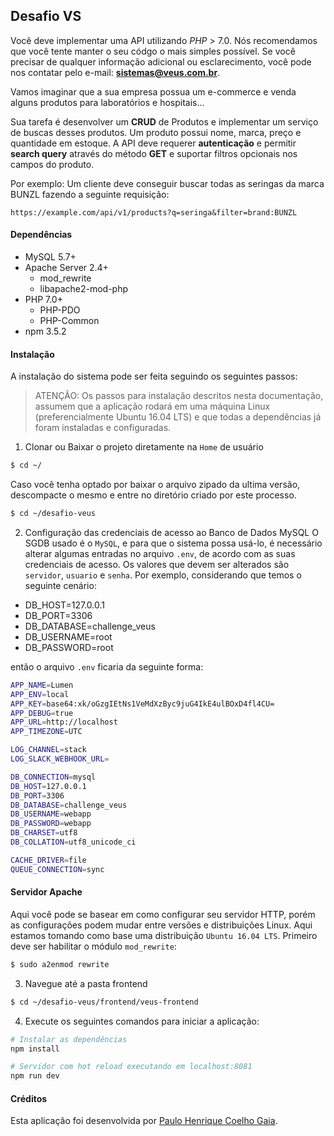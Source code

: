 ## Desafio VS

Você deve implementar uma API utilizando *PHP* > 7.0. Nós recomendamos que você tente manter o seu códgo o mais simples possível. Se você precisar de qualquer informação adicional ou esclarecimento, você pode nos contatar pelo e-mail: **sistemas@veus.com.br**.

Vamos imaginar que a sua empresa possua um e-commerce e venda alguns produtos para laboratórios e hospitais...

Sua tarefa é desenvolver um **CRUD** de Produtos e implementar um serviço de buscas desses produtos. Um produto possui nome, marca, preço e quantidade em estoque.
A API deve requerer **autenticação** e permitir __search query__ através do método **GET** e suportar filtros opcionais nos campos do produto.

Por exemplo: Um cliente deve conseguir buscar todas as seringas da marca BUNZL fazendo a seguinte requisição:

`https://example.com/api/v1/products?q=seringa&filter=brand:BUNZL`

#### Dependências
- MySQL 5.7+
- Apache Server 2.4+
  - mod_rewrite
  - libapache2-mod-php
- PHP 7.0+
  - PHP-PDO
  - PHP-Common
- npm 3.5.2
  
#### Instalação
A instalação do sistema pode ser feita seguindo os seguintes passos:
> ATENÇÃO: Os passos para instalação descritos nesta documentação, assumem que a aplicação rodará em uma máquina Linux (preferencialmente Ubuntu 16.04 LTS) e que todas a dependências já foram instaladas e configuradas.

1. Clonar ou Baixar o projeto diretamente na `Home` de usuário
```bash
$ cd ~/
```
Caso você tenha optado por baixar o arquivo zipado da ultima versão, descompacte o mesmo e entre no diretório criado por este processo.
```bash
$ cd ~/desafio-veus
```
2. Configuração das credenciais de acesso ao Banco de Dados MySQL
O SGDB usado é o `MySQL`, e para que o sistema possa usá-lo, é necessário alterar algumas entradas no arquivo `.env`, de acordo com as suas credenciais de acesso.
Os valores que devem ser alterados são `servidor`, `usuario` e `senha`. Por exemplo, considerando que temos o seguinte cenário:
 - DB_HOST=127.0.0.1
 - DB_PORT=3306
 - DB_DATABASE=challenge_veus
 - DB_USERNAME=root
 - DB_PASSWORD=root
 
 então o arquivo `.env` ficaria da seguinte forma:
 
```bash
APP_NAME=Lumen
APP_ENV=local
APP_KEY=base64:xk/oGzgIEtNs1VeMdXzByc9juG4IkE4ulBOxD4fl4CU=
APP_DEBUG=true
APP_URL=http://localhost
APP_TIMEZONE=UTC

LOG_CHANNEL=stack
LOG_SLACK_WEBHOOK_URL=

DB_CONNECTION=mysql
DB_HOST=127.0.0.1
DB_PORT=3306
DB_DATABASE=challenge_veus
DB_USERNAME=webapp
DB_PASSWORD=webapp
DB_CHARSET=utf8
DB_COLLATION=utf8_unicode_ci

CACHE_DRIVER=file
QUEUE_CONNECTION=sync
```
#### Servidor Apache
Aqui você pode se basear em como configurar seu servidor HTTP, porém as configurações podem mudar entre versões e distribuições Linux. Aqui estamos tomando como base uma distribuição `Ubuntu 16.04 LTS`.
Primeiro deve ser habilitar o módulo `mod_rewrite`:
```bash
$ sudo a2enmod rewrite

```
3. Navegue até a pasta frontend
```bash
$ cd ~/desafio-veus/frontend/veus-frontend
```

4. Execute os seguintes comandos para iniciar a aplicação:
``` bash
# Instalar as dependências
npm install

# Servidor com hot reload executando em localhost:8081
npm run dev
```

#### Créditos
Esta aplicação foi desenvolvida por [Paulo Henrique Coelho Gaia](mailto:phcgaia11@yahoo.com.br).
